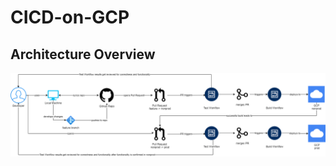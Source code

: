 # CICD-on-GCP

## Architecture Overview
![cicd-workflow.drawio.png](.github%2Fcicd-workflow.drawio.png)